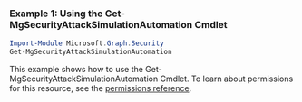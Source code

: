 ### Example 1: Using the Get-MgSecurityAttackSimulationAutomation Cmdlet
```powershell
Import-Module Microsoft.Graph.Security
Get-MgSecurityAttackSimulationAutomation
```
This example shows how to use the Get-MgSecurityAttackSimulationAutomation Cmdlet.
To learn about permissions for this resource, see the [permissions reference](/graph/permissions-reference).
